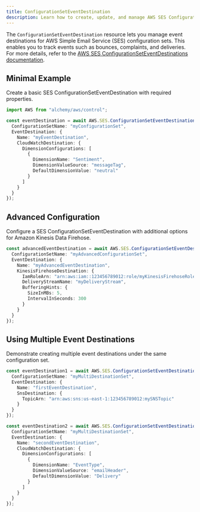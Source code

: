 ```yaml
---
title: ConfigurationSetEventDestination
description: Learn how to create, update, and manage AWS SES ConfigurationSetEventDestinations using Alchemy Cloud Control.
---
```


The `ConfigurationSetEventDestination` resource lets you manage event destinations for AWS Simple Email Service (SES) configuration sets. This enables you to track events such as bounces, complaints, and deliveries. For more details, refer to the [AWS SES ConfigurationSetEventDestinations documentation](https://docs.aws.amazon.com/ses/latest/userguide/).

## Minimal Example

Create a basic SES ConfigurationSetEventDestination with required properties.

```ts
import AWS from "alchemy/aws/control";

const eventDestination = await AWS.SES.ConfigurationSetEventDestination("basicEventDestination", {
  ConfigurationSetName: "myConfigurationSet",
  EventDestination: {
    Name: "myEventDestination",
    CloudWatchDestination: {
      DimensionConfigurations: [
        {
          DimensionName: "Sentiment",
          DimensionValueSource: "messageTag",
          DefaultDimensionValue: "neutral"
        }
      ]
    }
  }
});
```

## Advanced Configuration

Configure a SES ConfigurationSetEventDestination with additional options for Amazon Kinesis Data Firehose.

```ts
const advancedEventDestination = await AWS.SES.ConfigurationSetEventDestination("advancedEventDestination", {
  ConfigurationSetName: "myAdvancedConfigurationSet",
  EventDestination: {
    Name: "myAdvancedEventDestination",
    KinesisFirehoseDestination: {
      IamRoleArn: "arn:aws:iam::123456789012:role/myKinesisFirehoseRole",
      DeliveryStreamName: "myDeliveryStream",
      BufferingHints: {
        SizeInMBs: 5,
        IntervalInSeconds: 300
      }
    }
  }
});
```

## Using Multiple Event Destinations

Demonstrate creating multiple event destinations under the same configuration set.

```ts
const eventDestination1 = await AWS.SES.ConfigurationSetEventDestination("eventDestination1", {
  ConfigurationSetName: "myMultiDestinationSet",
  EventDestination: {
    Name: "firstEventDestination",
    SnsDestination: {
      TopicArn: "arn:aws:sns:us-east-1:123456789012:mySNSTopic"
    }
  }
});

const eventDestination2 = await AWS.SES.ConfigurationSetEventDestination("eventDestination2", {
  ConfigurationSetName: "myMultiDestinationSet",
  EventDestination: {
    Name: "secondEventDestination",
    CloudWatchDestination: {
      DimensionConfigurations: [
        {
          DimensionName: "EventType",
          DimensionValueSource: "emailHeader",
          DefaultDimensionValue: "Delivery"
        }
      ]
    }
  }
});
```
